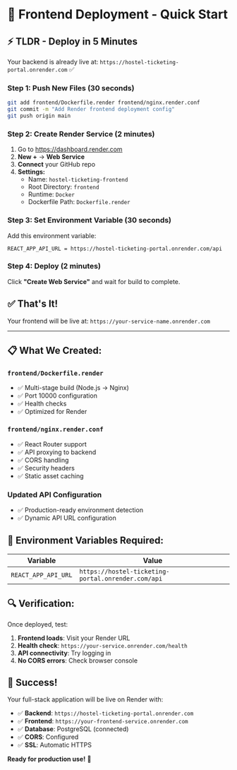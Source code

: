 # 🚀 Frontend Deployment - Quick Start

## ⚡ **TLDR - Deploy in 5 Minutes**

Your backend is already live at: `https://hostel-ticketing-portal.onrender.com` ✅

### **Step 1: Push New Files** (30 seconds)
```bash
git add frontend/Dockerfile.render frontend/nginx.render.conf
git commit -m "Add Render frontend deployment config"
git push origin main
```

### **Step 2: Create Render Service** (2 minutes)
1. Go to https://dashboard.render.com
2. **New +** → **Web Service**
3. **Connect** your GitHub repo
4. **Settings:**
   - Name: `hostel-ticketing-frontend`
   - Root Directory: `frontend`
   - Runtime: `Docker`
   - Dockerfile Path: `Dockerfile.render`

### **Step 3: Set Environment Variable** (30 seconds)
Add this environment variable:
```
REACT_APP_API_URL = https://hostel-ticketing-portal.onrender.com/api
```

### **Step 4: Deploy** (2 minutes)
Click **"Create Web Service"** and wait for build to complete.

## ✅ **That's It!**

Your frontend will be live at: `https://your-service-name.onrender.com`

---

## 📋 **What We Created:**

### **`frontend/Dockerfile.render`**
- ✅ Multi-stage build (Node.js → Nginx)
- ✅ Port 10000 configuration
- ✅ Health checks
- ✅ Optimized for Render

### **`frontend/nginx.render.conf`**
- ✅ React Router support
- ✅ API proxying to backend
- ✅ CORS handling
- ✅ Security headers
- ✅ Static asset caching

### **Updated API Configuration**
- ✅ Production-ready environment detection
- ✅ Dynamic API URL configuration

## 🎯 **Environment Variables Required:**

| Variable | Value |
|----------|-------|
| `REACT_APP_API_URL` | `https://hostel-ticketing-portal.onrender.com/api` |

## 🔍 **Verification:**

Once deployed, test:
1. **Frontend loads**: Visit your Render URL
2. **Health check**: `https://your-service.onrender.com/health`
3. **API connectivity**: Try logging in
4. **No CORS errors**: Check browser console

## 🎊 **Success!**

Your full-stack application will be live on Render with:
- ✅ **Backend**: `https://hostel-ticketing-portal.onrender.com`
- ✅ **Frontend**: `https://your-frontend-service.onrender.com`
- ✅ **Database**: PostgreSQL (connected)
- ✅ **CORS**: Configured
- ✅ **SSL**: Automatic HTTPS

**Ready for production use!** 🚀
